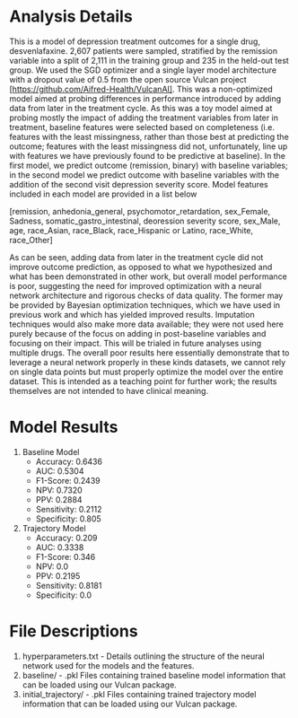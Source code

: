 # Analysis Details
This is a model of depression treatment outcomes for a single drug, desvenlafaxine. 2,607 patients were sampled, stratified by the remission variable into a split of 2,111 in the training group and 235 in the held-out test group. We used the SGD optimizer and a single layer model architecture with a dropout value of 0.5 from the open source Vulcan project [https://github.com/Aifred-Health/VulcanAI]. This was a non-optimized model aimed at probing differences in performance introduced by adding data from later in the treatment cycle. As this was a toy model aimed at probing mostly the impact of adding the treatment variables from later in treatment, baseline features were selected based on completeness (i.e. features with the least missingness, rather than those best at predicting the outcome; features with the least missingness did not, unfortunately, line up with features we have previously found to be predictive at baseline). In the first model, we predict outcome (remission, binary) with baseline variables; in the second model we predict outcome with baseline variables with the addition of the second visit depression severity score. Model features included in each model are provided in a list below 

[remission, anhedonia_general, psychomotor_retardation,  sex_Female, Sadness, somatic_gastro_intestinal, deoression severity score, sex_Male, age, race_Asian, race_Black, race_Hispanic or Latino, race_White, race_Other]

As can be seen, adding data from later in the treatment cycle did not improve outcome prediction, as opposed to what we hypothesized and what has been demonstrated in other work, but overall model performance is poor, suggesting the need for improved optimization with a neural network architecture and rigorous checks of data quality. The former may be provided by Bayesian optimization techniques, which we have used in previous work and which has yielded improved results. Imputation techniques would also make more data available; they were not used here purely because of the focus on adding in post-baseline variables and focusing on their impact. This will be trialed in future analyses using multiple drugs. The overall poor results here essentially demonstrate that to leverage a neural network properly in these kinds datasets, we cannot rely on single data points but must properly optimize the model over the entire dataset. This is intended as a teaching point for further work; the results themselves are not intended to have clinical meaning.

# Model Results
1. Baseline Model
    - Accuracy: 0.6436
    - AUC: 0.5304
    - F1-Score: 0.2439
    - NPV: 0.7320
    - PPV: 0.2884
    - Sensitivity: 0.2112
    - Specificity: 0.805
2. Trajectory Model
    - Accuracy: 0.209
    - AUC: 0.3338
    - F1-Score: 0.346
    - NPV: 0.0
    - PPV: 0.2195
    - Sensitivity: 0.8181
    - Specificity: 0.0

# File Descriptions

1. hyperparameters.txt - Details outlining the structure of the neural network used for the models and the features. 
2. baseline/ - .pkl Files containing trained baseline model information that can be loaded using our Vulcan package. 
4. initial_trajectory/ - .pkl Files containing trained trajectory model information that can be loaded using our Vulcan package. 
